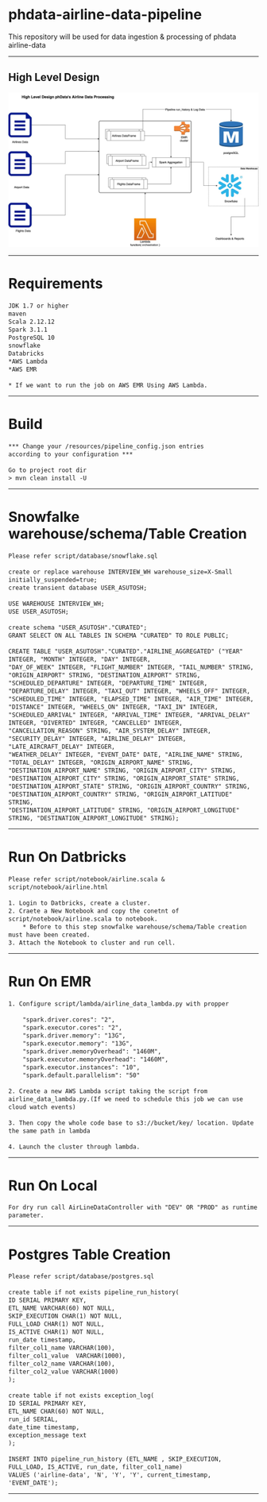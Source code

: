 # phdata-airline-data-pipeline
This repository will be used for data ingestion & processing of phdata airline-data 

-----
## High Level Design

![Test Image 3](phdata_airline.jpg)

-----

# Requirements

    JDK 1.7 or higher
    maven
    Scala 2.12.12
    Spark 3.1.1
    PostgreSQL 10 
    snowflake
    Databricks
    *AWS Lambda
    *AWS EMR

    * If we want to run the job on AWS EMR Using AWS Lambda.
----

# Build

    *** Change your /resources/pipeline_config.json entries 
    according to your configuration ***

    Go to project root dir
    > mvn clean install -U

------

# Snowfalke warehouse/schema/Table Creation

    Please refer script/database/snowflake.sql
    
    create or replace warehouse INTERVIEW_WH warehouse_size=X-Small initially_suspended=true;
    create transient database USER_ASUTOSH;

    USE WAREHOUSE INTERVIEW_WH;
    USE USER_ASUTOSH;

    create schema "USER_ASUTOSH"."CURATED";
    GRANT SELECT ON ALL TABLES IN SCHEMA "CURATED" TO ROLE PUBLIC;
    
    CREATE TABLE "USER_ASUTOSH"."CURATED"."AIRLINE_AGGREGATED" ("YEAR" INTEGER, "MONTH" INTEGER, "DAY" INTEGER, 
    "DAY_OF_WEEK" INTEGER, "FLIGHT_NUMBER" INTEGER, "TAIL_NUMBER" STRING, "ORIGIN_AIRPORT" STRING, "DESTINATION_AIRPORT" STRING,
    "SCHEDULED_DEPARTURE" INTEGER, "DEPARTURE_TIME" INTEGER, "DEPARTURE_DELAY" INTEGER, "TAXI_OUT" INTEGER, "WHEELS_OFF" INTEGER, 
    "SCHEDULED_TIME" INTEGER, "ELAPSED_TIME" INTEGER, "AIR_TIME" INTEGER, "DISTANCE" INTEGER, "WHEELS_ON" INTEGER, "TAXI_IN" INTEGER,
    "SCHEDULED_ARRIVAL" INTEGER, "ARRIVAL_TIME" INTEGER, "ARRIVAL_DELAY" INTEGER, "DIVERTED" INTEGER, "CANCELLED" INTEGER, 
    "CANCELLATION_REASON" STRING, "AIR_SYSTEM_DELAY" INTEGER, "SECURITY_DELAY" INTEGER, "AIRLINE_DELAY" INTEGER, "LATE_AIRCRAFT_DELAY" INTEGER, 
    "WEATHER_DELAY" INTEGER, "EVENT_DATE" DATE, "AIRLINE_NAME" STRING, "TOTAL_DELAY" INTEGER, "ORIGIN_AIRPORT_NAME" STRING,
    "DESTINATION_AIRPORT_NAME" STRING, "ORIGIN_AIRPORT_CITY" STRING, "DESTINATION_AIRPORT_CITY" STRING, "ORIGIN_AIRPORT_STATE" STRING,
    "DESTINATION_AIRPORT_STATE" STRING, "ORIGIN_AIRPORT_COUNTRY" STRING, "DESTINATION_AIRPORT_COUNTRY" STRING, "ORIGIN_AIRPORT_LATITUDE" STRING, 
    "DESTINATION_AIRPORT_LATITUDE" STRING, "ORIGIN_AIRPORT_LONGITUDE" STRING, "DESTINATION_AIRPORT_LONGITUDE" STRING);


------

# Run On Datbricks

    Please refer script/notebook/airline.scala & script/notebook/airline.html
    
    1. Login to Datbricks, create a cluster.
    2. Craete a New Notebook and copy the conetnt of script/notebook/airline.scala to notebook.
        * Before to this step snowfalke warehouse/schema/Table creation must have been created.
    3. Attach the Notebook to cluster and run cell.

------

# Run On EMR

    1. Configure script/lambda/airline_data_lambda.py with propper
        
        "spark.driver.cores": "2",
        "spark.executor.cores": "2",
        "spark.driver.memory": "13G",
        "spark.executor.memory": "13G",
        "spark.driver.memoryOverhead": "1460M",
        "spark.executor.memoryOverhead": "1460M",
        "spark.executor.instances": "10",
        "spark.default.parallelism": "50"
        
    2. Create a new AWS Lambda script taking the script from airline_data_lambda.py.(If we need to schedule this job we can use cloud watch events)
    
    3. Then copy the whole code base to s3://bucket/key/ location. Update the same path in lambda
    
    4. Launch the cluster through lambda.

------

# Run On Local

    For dry run call AirLineDataController with "DEV" OR "PROD" as runtime parameter.

------

# Postgres Table Creation

    Please refer script/database/postgres.sql

    create table if not exists pipeline_run_history(
    ID SERIAL PRIMARY KEY,
    ETL_NAME VARCHAR(60) NOT NULL,
    SKIP_EXECUTION CHAR(1) NOT NULL,
    FULL_LOAD CHAR(1) NOT NULL,
    IS_ACTIVE CHAR(1) NOT NULL,
    run_date timestamp,
    filter_col1_name VARCHAR(100),
    filter_col1_value  VARCHAR(1000),
    filter_col2_name VARCHAR(100),
    filter_col2_value VARCHAR(1000)
    );
    
    create table if not exists exception_log(
    ID SERIAL PRIMARY KEY,
    ETL_NAME CHAR(60) NOT NULL,
    run_id SERIAL,
    date_time timestamp,
    exception_message text
    );
    
    INSERT INTO pipeline_run_history (ETL_NAME , SKIP_EXECUTION, FULL_LOAD, IS_ACTIVE, run_date, filter_col1_name)
    VALUES ('airline-data', 'N', 'Y', 'Y', current_timestamp, 'EVENT_DATE');


----



